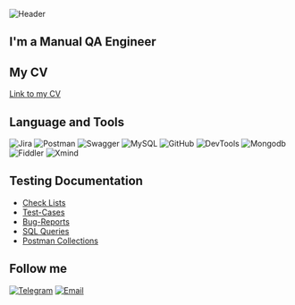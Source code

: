 ![Header](https://github.com/immergor/Iryna-Horban/blob/master/assets/photo_2022-08-30.png)

## I'm a Manual QA Engineer

## My CV 
[Link to my CV](https://drive.google.com/file/d/1S15T29_jNdEgyPRW5hPNiOI4QsT2jm48/view?usp=share_link)

## Language and Tools
![Jira](https://img.shields.io/badge/Jira-090909?style=for-the-badge&logo=jira&logoColor=8A2BE2)
![Postman](https://img.shields.io/badge/Postman-090909?style=for-the-badge&logo=postman&logoColor=FF4500)
![Swagger](https://img.shields.io/badge/Swagger-090909?style=for-the-badge&logo=swagger&logoColor=008000)
![MySQL](https://img.shields.io/badge/MySQL-090909?style=for-the-badge&logo=mysql&logoColor=FFFF00)
![GitHub](https://img.shields.io/badge/GitHub-090909?style=for-the-badge&logo=github&logoColor=FFFFFF)
![DevTools](https://img.shields.io/badge/Devtools-090909?style=for-the-badge&logo=googlechrome)
![Mongodb](https://img.shields.io/badge/Mongodb-090909?style=for-the-badge&logo=mongodb&logoColor=008000)
![Fiddler](https://img.shields.io/badge/Fiddler-090909?style=for-the-badge)
![Xmind](https://img.shields.io/badge/Xmind-090909?style=for-the-badge&logo=xmind&logoColor=008000)


## Testing Documentation

* [Check Lists](https://github.com/immergor/Checklists)
* [Test-Cases](https://github.com/immergor/TestCases)
* [Bug-Reports](https://github.com/immergor/BugReports)
* [SQL Queries](https://github.com/immergor/SQL)
* [Postman Collections](https://github.com/immergor/Postman)

## Follow me

[![Telegram](https://img.shields.io/badge/Telegram-090909?style=for-the-badge&logo=telegram)](https://t.me/irina_horban)
[![Email](https://img.shields.io/badge/Email-090909?style=for-the-badge&logo=gmail)](iryna.horban2022@gmail.com)

